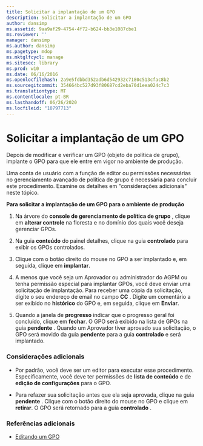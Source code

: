 ```yaml
---
title: Solicitar a implantação de um GPO
description: Solicitar a implantação de um GPO
author: dansimp
ms.assetid: 9aa9af29-4754-4f72-b624-bb3e1087cbe1
ms.reviewer: ''
manager: dansimp
ms.author: dansimp
ms.pagetype: mdop
ms.mktglfcycl: manage
ms.sitesec: library
ms.prod: w10
ms.date: 06/16/2016
ms.openlocfilehash: 2a9e5fdbbd352adb6d542932c7180c513cfac8b2
ms.sourcegitcommit: 354664bc527d93f80687cd2eba70d1eea024c7c3
ms.translationtype: MT
ms.contentlocale: pt-BR
ms.lasthandoff: 06/26/2020
ms.locfileid: "10797713"
---
```

# Solicitar a implantação de um GPO


Depois de modificar e verificar um GPO (objeto de política de grupo), implante o GPO para que ele entre em vigor no ambiente de produção.

Uma conta de usuário com a função de editor ou permissões necessárias no gerenciamento avançado de política de grupo é necessária para concluir este procedimento. Examine os detalhes em "considerações adicionais" neste tópico.

**Para solicitar a implantação de um GPO para o ambiente de produção**

1.  Na árvore do **console de gerenciamento de política de grupo** , clique em **alterar controle** na floresta e no domínio dos quais você deseja gerenciar GPOs.

2.  Na guia **conteúdo** do painel detalhes, clique na guia **controlado** para exibir os GPOs controlados.

3.  Clique com o botão direito do mouse no GPO a ser implantado e, em seguida, clique em **implantar**.

4.  A menos que você seja um Aprovador ou administrador do AGPM ou tenha permissão especial para implantar GPOs, você deve enviar uma solicitação de implantação. Para receber uma cópia da solicitação, digite o seu endereço de email no campo **CC** . Digite um comentário a ser exibido no **histórico** do GPO e, em seguida, clique em **Enviar**.

5.  Quando a janela de **progresso** indicar que o progresso geral foi concluído, clique em **fechar**. O GPO será exibido na lista de GPOs na guia **pendente** . Quando um Aprovador tiver aprovado sua solicitação, o GPO será movido da guia **pendente** para a guia **controlado** e será implantado.

### Considerações adicionais

-   Por padrão, você deve ser um editor para executar esse procedimento. Especificamente, você deve ter permissões de **lista de conteúdo** e de **edição de configurações** para o GPO.

-   Para refazer sua solicitação antes que ela seja aprovada, clique na guia **pendente** . Clique com o botão direito do mouse no GPO e clique em **retirar**. O GPO será retornado para a guia **controlado** .

### Referências adicionais

-   [Editando um GPO](editing-a-gpo.md)

 

 





